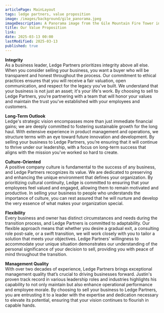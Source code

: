 ```yaml
---
articlePage: MainLayout
tags: ledge partners, value proposition
image: /images/background/gile_panorama.jpeg
imageDescription: A Panorama image from the Gile Mountain Fire Tower in Norwich, VT
title: Our Value Proposition
link:
date: 2025-03-13 00:00
lastModified: 2025-03-13
published: true
---
```

**Integrity**  
As a business leader, Ledge Partners prioritizes integrity above all else. When you consider selling your business, you want a buyer who will be transparent and honest throughout the process. Our commitment to ethical practices ensures that you will receive a fair valuation, open communication, and respect for the legacy you've built. We understand that your business is not just an asset; it's your life's work. By choosing to sell to Ledge Partners, you’re partnering with a team that will honor your values and maintain the trust you've established with your employees and customers.

**Long-Term Outlook**  
Ledge's strategic vision encompasses more than just immediate financial gains; we are deeply committed to fostering sustainable growth for the long haul. With  extensive experience in product management and operations, we structure terms with an eye toward future innovation and development. By selling your business to Ledge Partners, you’re ensuring that it will continue to thrive under our leadership, with a focus on long-term success that aligns with the mission you've worked so hard to create.

**Culture-Oriented**  
A positive company culture is fundamental to the success of any business, and Ledge Partners recognizes its value. We are dedicated to preserving and enhancing the unique environment that defines your organization. By prioritizing cultural continuity, Ledge is committed to ensuring that your employees feel valued and engaged, allowing them to remain motivated and productive. In selling your business to people who understands the importance of culture, you can rest assured that he will nurture and develop the very essence of what makes your organization special.

**Flexibility**  
Every business and owner has distinct circumstances and needs during the transition process, and Ledge Partners is committed to adaptability. Our flexible approach means that whether you desire a gradual exit, a consulting role post-sale, or a swift transition, we will work closely with you to tailor a solution that meets your objectives. Ledge Partners' willingness to accommodate your unique situation demonstrates our understanding of the personal significance of your decision to sell, providing you with peace of mind throughout the transition.

**Management Quality**  
With over two decades of experience, Ledge Partners brings exceptional management quality that’s crucial to driving businesses forward. Justin's proven track record in various leadership roles and industries highlights his capability to not only maintain but also enhance operational performance and employee morale. By choosing to sell your business to Ledge Partners, you are entrusting it to a leader with the expertise and dedication necessary to elevate its potential, ensuring that your vision continues to flourish in capable hands.
